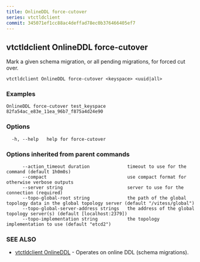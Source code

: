 ```yaml
---
title: OnlineDDL force-cutover
series: vtctldclient
commit: 345071ef1cc88ac4deffad78ec0b376466405ef7
---
```

## vtctldclient OnlineDDL force-cutover

Mark a given schema migration, or all pending migrations, for forced cut over.

```
vtctldclient OnlineDDL force-cutover <keyspace> <uuid|all>
```

### Examples

```
OnlineDDL force-cutover test_keyspace 82fa54ac_e83e_11ea_96b7_f875a4d24e90
```

### Options

```
  -h, --help   help for force-cutover
```

### Options inherited from parent commands

```
      --action_timeout duration              timeout to use for the command (default 1h0m0s)
      --compact                              use compact format for otherwise verbose outputs
      --server string                        server to use for the connection (required)
      --topo-global-root string              the path of the global topology data in the global topology server (default "/vitess/global")
      --topo-global-server-address strings   the address of the global topology server(s) (default [localhost:2379])
      --topo-implementation string           the topology implementation to use (default "etcd2")
```

### SEE ALSO

* [vtctldclient OnlineDDL](./vtctldclient_onlineddl/)	 - Operates on online DDL (schema migrations).


